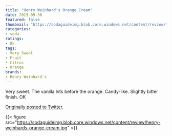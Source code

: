 ```yaml
---
title: "Henry Weinhard's Orange Cream"
date: 2015-09-30
featured: false
thumbnail: "https://sodaguideimg.blob.core.windows.net/content/review/thumbs/henry-weinhards-orange-cream.jpg"
categories:
- soda
ratings:
- Ok
tags:
- Very Sweet
- Fruit
- Citrus
- Orange
brands:
- Henry Weinhard's
---
```


Very sweet. The vanilla hits before the orange. Candy-like. Slightly bitter finish. OK

[Originally posted to Twitter.](https://twitter.com/Cavorter/status/649360143230963712)

{{< figure src="https://sodaguideimg.blob.core.windows.net/content/review/henry-weinhards-orange-cream.jpg" >}}
